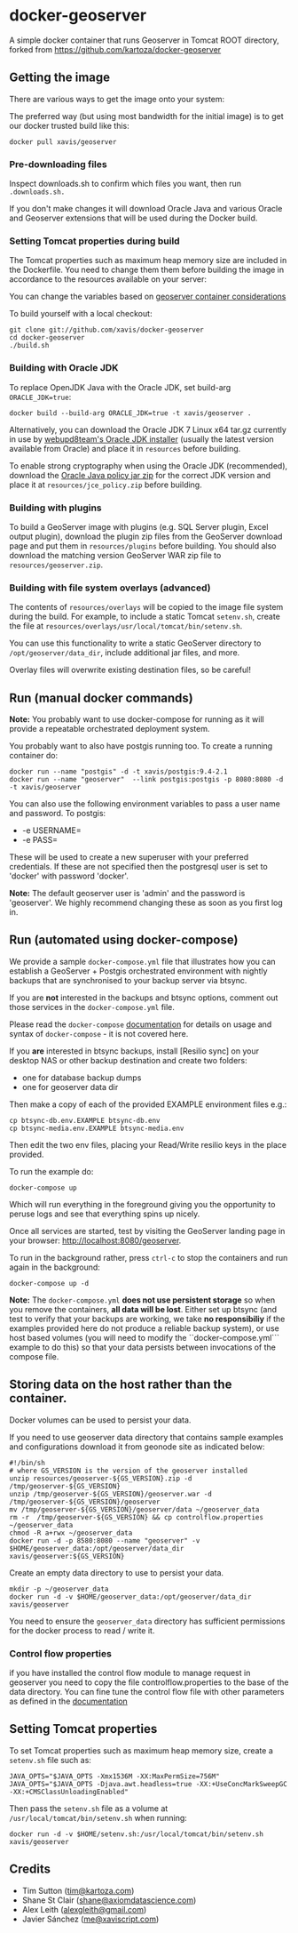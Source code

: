 # docker-geoserver

A simple docker container that runs Geoserver in Tomcat ROOT directory, forked from https://github.com/kartoza/docker-geoserver

## Getting the image

There are various ways to get the image onto your system:

The preferred way (but using most bandwidth for the initial image) is to
get our docker trusted build like this:


```shell
docker pull xavis/geoserver
```

### Pre-downloading files

Inspect downloads.sh to confirm which files you want, then run `.downloads.sh.`

If you don't make changes it will download Oracle Java and various Oracle and Geoserver extensions that will be used during the Docker build. 

### Setting Tomcat properties during build

The  Tomcat properties such as maximum heap memory size are included in the Dockerfile. You need to change them 
them before building the image in accordance to the resources available on your server:

You can change the variables based on [geoserver container considerations](http://docs.geoserver.org/stable/en/user/production/container.html)

To build yourself with a local checkout:

```shell
git clone git://github.com/xavis/docker-geoserver
cd docker-geoserver
./build.sh
```


### Building with Oracle JDK

To replace OpenJDK Java with the Oracle JDK, set build-arg `ORACLE_JDK=true`:

```shell
docker build --build-arg ORACLE_JDK=true -t xavis/geoserver .
```

Alternatively, you can download the Oracle JDK 7 Linux x64 tar.gz currently in use by
[webupd8team's Oracle JDK installer](https://launchpad.net/~webupd8team/+archive/ubuntu/java/+packages)
(usually the latest version available from Oracle) and place it in `resources` before building.

To enable strong cryptography when using the Oracle JDK (recommended), download the
[Oracle Java policy jar zip](http://docs.geoserver.org/latest/en/user/production/java.html#oracle-java)
for the correct JDK version and place it at `resources/jce_policy.zip` before building.

### Building with plugins

To build a GeoServer image with plugins (e.g. SQL Server plugin, Excel output plugin),
download the plugin zip files from the GeoServer download page and put them in
`resources/plugins` before building. You should also download the matching version
GeoServer WAR zip file to `resources/geoserver.zip`.


### Building with file system overlays (advanced)

The contents of `resources/overlays` will be copied to the image file system
during the build. For example, to include a static Tomcat `setenv.sh`,
create the file at `resources/overlays/usr/local/tomcat/bin/setenv.sh`.

You can use this functionality to write a static GeoServer directory to
`/opt/geoserver/data_dir`, include additional jar files, and more.

Overlay files will overwrite existing destination files, so be careful!

## Run (manual docker commands)

**Note:** You probably want to use docker-compose for running as it will provide
a repeatable orchestrated deployment system.

You probably want to also have postgis running too. To create a running 
container do:

```shell
docker run --name "postgis" -d -t xavis/postgis:9.4-2.1
docker run --name "geoserver"  --link postgis:postgis -p 8080:8080 -d -t xavis/geoserver
```

You can also use the following environment variables to pass a 
user name and password. To postgis:

* -e USERNAME=<PGUSER> 
* -e PASS=<PGPASSWORD>

These will be used to create a new superuser with
your preferred credentials. If these are not specified then the postgresql 
user is set to 'docker' with password 'docker'.

**Note:** The default geoserver user is 'admin' and the password is 'geoserver'.
We highly recommend changing these as soon as you first log in.

## Run (automated using docker-compose)

We provide a sample ``docker-compose.yml`` file that illustrates
how you can establish a GeoServer + Postgis orchestrated environment
with nightly backups that are synchronised to your backup server
via btsync.

If you are **not** interested in the backups and btsync options, comment 
out those services in the ``docker-compose.yml`` file.

Please read the ``docker-compose`` 
[documentation](https://docs.docker.com/compose/) for details
on usage and syntax of ``docker-compose`` - it is not covered here.

If you **are** interested in btsync backups, install [Resilio sync]
on your desktop NAS or other backup  destination and create two
folders:

* one for database backup dumps
* one for geoserver data dir 

Then make a copy of each of the provided EXAMPLE environment files e.g.:

```shell
cp btsync-db.env.EXAMPLE btsync-db.env
cp btsync-media.env.EXAMPLE btsync-media.env
```

Then edit the two env files, placing your Read/Write resilio keys
in the place provided.


To run the example do:

```
docker-compose up
```

Which will run everything in the foreground giving you the opportunity
to peruse logs and see that everything spins up nicely.

Once all services are started, test by visiting the GeoServer landing
page in your browser: [http://localhost:8080/geoserver](http://localhost:8080/geoserver).

To run in the background rather, press ``ctrl-c`` to stop the
containers and run again in the background:

```
docker-compose up -d
```

**Note:** The ``docker-compose.yml`` **does not use persistent storage** so
when you remove the containers, **all data will be lost**. Either set up 
btsync (and test to verify that your backups are working, we take 
**no responsibiliy** if the examples provided here do not produce 
a reliable backup system), or use host based volumes (you will need 
to modify the ``docker-compose.yml``` example to do this) so that
your data persists between invocations of the compose file.

## Storing data on the host rather than the container.

Docker volumes can be used to persist your data.

If you need to use geoserver data directory that contains sample examples and configurations download
it from geonode site as indicated below:

```shell
#!/bin/sh
# where GS_VERSION is the version of the geoserver installed
unzip resources/geoserver-${GS_VERSION}.zip -d /tmp/geoserver-${GS_VERSION}
unzip /tmp/geoserver-${GS_VERSION}/geoserver.war -d /tmp/geoserver-${GS_VERSION}/geoserver
mv /tmp/geoserver-${GS_VERSION}/geoserver/data ~/geoserver_data
rm -r  /tmp/geoserver-${GS_VERSION} && cp controlflow.properties ~/geoserver_data
chmod -R a+rwx ~/geoserver_data
docker run -d -p 8580:8080 --name "geoserver" -v $HOME/geoserver_data:/opt/geoserver/data_dir xavis/geoserver:${GS_VERSION}

```
Create an empty data directory to use to persist your data.

```shell
mkdir -p ~/geoserver_data
docker run -d -v $HOME/geoserver_data:/opt/geoserver/data_dir xavis/geoserver
```

You need to ensure the ``geoserver_data`` directory has sufficient permissions
for the docker process to read / write it.

### Control flow properties
if you have installed the control flow module to manage request in geoserver you need to copy the file
controlflow.properties to the base of the data directory. You can fine tune the control flow file
with other parameters as defined in the [documentation](http://docs.geoserver.org/latest/en/user/extensions/controlflow/index.html)

## Setting Tomcat properties

To set Tomcat properties such as maximum heap memory size, create a `setenv.sh` file such as:

```shell
JAVA_OPTS="$JAVA_OPTS -Xmx1536M -XX:MaxPermSize=756M"
JAVA_OPTS="$JAVA_OPTS -Djava.awt.headless=true -XX:+UseConcMarkSweepGC -XX:+CMSClassUnloadingEnabled"
```

Then pass the `setenv.sh` file as a volume at `/usr/local/tomcat/bin/setenv.sh` when running:

```shell
docker run -d -v $HOME/setenv.sh:/usr/local/tomcat/bin/setenv.sh xavis/geoserver
```


## Credits

* Tim Sutton (tim@kartoza.com)
* Shane St Clair (shane@axiomdatascience.com)
* Alex Leith (alexgleith@gmail.com)
* Javier Sánchez (me@xaviscript.com)
